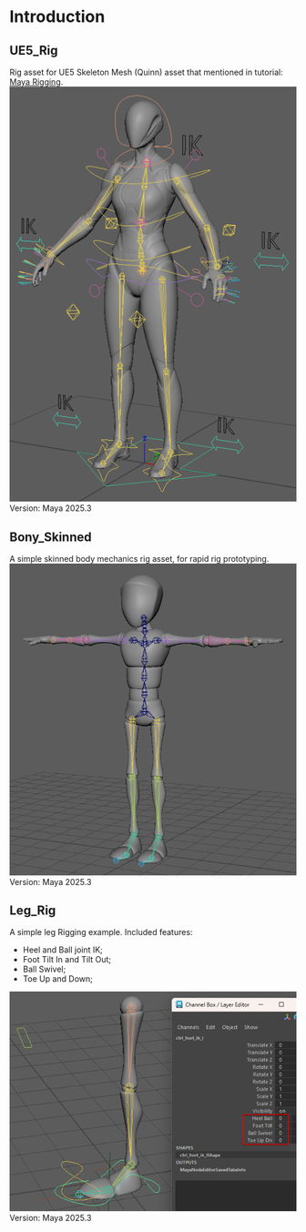 
# Introduction

## UE5_Rig

Rig asset for UE5 Skeleton Mesh (Quinn) asset that mentioned in tutorial: [Maya Rigging](https://dawnarc.com/2020/04/mayarigging-notes/).  
![screenshoots01](./UE5_Rig/UE5_RIG_in_Maya.png)  
Version: Maya 2025.3

## Bony_Skinned

A simple skinned body mechanics rig asset, for rapid rig prototyping.  
![screenshoots01](./Bony_Skinned/Bony_Skinned_Preview.gif)  
Version: Maya 2025.3

## Leg_Rig

A simple leg Rigging example. Included features:
+ Heel and Ball joint IK;
+ Foot Tilt In and Tilt Out;
+ Ball Swivel;
+ Toe Up and Down;

![screenshoots01](./Leg_Rig/Leg_Rig_Preview.png) 
Version: Maya 2025.3